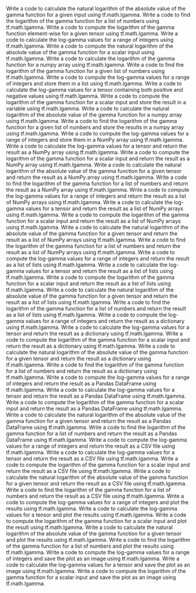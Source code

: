 Write a code to calculate the natural logarithm of the absolute value of the gamma function for a given input using tf.math.lgamma.
Write a code to find the logarithm of the gamma function for a list of numbers using tf.math.lgamma.
Write a code to compute the logarithm of the gamma function element-wise for a given tensor using tf.math.lgamma.
Write a code to calculate the log-gamma values for a range of integers using tf.math.lgamma.
Write a code to compute the natural logarithm of the absolute value of the gamma function for a scalar input using tf.math.lgamma.
Write a code to calculate the logarithm of the gamma function for a numpy array using tf.math.lgamma.
Write a code to find the logarithm of the gamma function for a given list of numbers using tf.math.lgamma.
Write a code to compute the log-gamma values for a range of integers and store them in a list using tf.math.lgamma.
Write a code to calculate the log-gamma values for a tensor containing both positive and negative values using tf.math.lgamma.
Write a code to compute the logarithm of the gamma function for a scalar input and store the result in a variable using tf.math.lgamma.
Write a code to calculate the natural logarithm of the absolute value of the gamma function for a numpy array using tf.math.lgamma.
Write a code to find the logarithm of the gamma function for a given list of numbers and store the results in a numpy array using tf.math.lgamma.
Write a code to compute the log-gamma values for a range of integers and store them in a NumPy array using tf.math.lgamma.
Write a code to calculate the log-gamma values for a tensor and return the result as a NumPy array using tf.math.lgamma.
Write a code to compute the logarithm of the gamma function for a scalar input and return the result as a NumPy array using tf.math.lgamma.
Write a code to calculate the natural logarithm of the absolute value of the gamma function for a given tensor and return the result as a NumPy array using tf.math.lgamma.
Write a code to find the logarithm of the gamma function for a list of numbers and return the result as a NumPy array using tf.math.lgamma.
Write a code to compute the log-gamma values for a range of integers and return the result as a list of NumPy arrays using tf.math.lgamma.
Write a code to calculate the log-gamma values for a tensor and return the result as a list of NumPy arrays using tf.math.lgamma.
Write a code to compute the logarithm of the gamma function for a scalar input and return the result as a list of NumPy arrays using tf.math.lgamma.
Write a code to calculate the natural logarithm of the absolute value of the gamma function for a given tensor and return the result as a list of NumPy arrays using tf.math.lgamma.
Write a code to find the logarithm of the gamma function for a list of numbers and return the result as a list of NumPy arrays using tf.math.lgamma.
Write a code to compute the log-gamma values for a range of integers and return the result as a list of lists using tf.math.lgamma.
Write a code to calculate the log-gamma values for a tensor and return the result as a list of lists using tf.math.lgamma.
Write a code to compute the logarithm of the gamma function for a scalar input and return the result as a list of lists using tf.math.lgamma.
Write a code to calculate the natural logarithm of the absolute value of the gamma function for a given tensor and return the result as a list of lists using tf.math.lgamma.
Write a code to find the logarithm of the gamma function for a list of numbers and return the result as a list of lists using tf.math.lgamma.
Write a code to compute the log-gamma values for a range of integers and return the result as a dictionary using tf.math.lgamma.
Write a code to calculate the log-gamma values for a tensor and return the result as a dictionary using tf.math.lgamma.
Write a code to compute the logarithm of the gamma function for a scalar input and return the result as a dictionary using tf.math.lgamma.
Write a code to calculate the natural logarithm of the absolute value of the gamma function for a given tensor and return the result as a dictionary using tf.math.lgamma.
Write a code to find the logarithm of the gamma function for a list of numbers and return the result as a dictionary using tf.math.lgamma.
Write a code to compute the log-gamma values for a range of integers and return the result as a Pandas DataFrame using tf.math.lgamma.
Write a code to calculate the log-gamma values for a tensor and return the result as a Pandas DataFrame using tf.math.lgamma.
Write a code to compute the logarithm of the gamma function for a scalar input and return the result as a Pandas DataFrame using tf.math.lgamma.
Write a code to calculate the natural logarithm of the absolute value of the gamma function for a given tensor and return the result as a Pandas DataFrame using tf.math.lgamma.
Write a code to find the logarithm of the gamma function for a list of numbers and return the result as a Pandas DataFrame using tf.math.lgamma.
Write a code to compute the log-gamma values for a range of integers and return the result as a CSV file using tf.math.lgamma.
Write a code to calculate the log-gamma values for a tensor and return the result as a CSV file using tf.math.lgamma.
Write a code to compute the logarithm of the gamma function for a scalar input and return the result as a CSV file using tf.math.lgamma.
Write a code to calculate the natural logarithm of the absolute value of the gamma function for a given tensor and return the result as a CSV file using tf.math.lgamma.
Write a code to find the logarithm of the gamma function for a list of numbers and return the result as a CSV file using tf.math.lgamma.
Write a code to compute the log-gamma values for a range of integers and plot the results using tf.math.lgamma.
Write a code to calculate the log-gamma values for a tensor and plot the results using tf.math.lgamma.
Write a code to compute the logarithm of the gamma function for a scalar input and plot the result using tf.math.lgamma.
Write a code to calculate the natural logarithm of the absolute value of the gamma function for a given tensor and plot the results using tf.math.lgamma.
Write a code to find the logarithm of the gamma function for a list of numbers and plot the results using tf.math.lgamma.
Write a code to compute the log-gamma values for a range of integers and save the plot as an image using tf.math.lgamma.
Write a code to calculate the log-gamma values for a tensor and save the plot as an image using tf.math.lgamma.
Write a code to compute the logarithm of the gamma function for a scalar input and save the plot as an image using tf.math.lgamma.